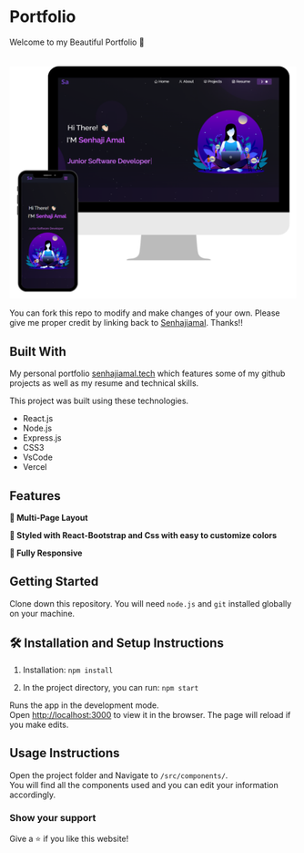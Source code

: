 <h1>Portfolio </h1>
Welcome to my Beautiful Portfolio 🥰
</br></br></br>
<div align="center">
  <img alt="Demo" src="./images/readme.png" />
</div>

You can fork this repo to modify and make changes of your own. Please give me proper credit by linking back to [Senhajiamal](https://github.com/amalsenhaji/Portfolio). Thanks!!

## Built With

My personal portfolio <a href="https://github.com/amalsenhaji/Portfolio/" target="_blank">senhajiamal.tech</a> which features some of my github projects as well as my resume and technical skills.<br/>

This project was built using these technologies.

- React.js
- Node.js
- Express.js
- CSS3
- VsCode
- Vercel

## Features

**📖 Multi-Page Layout**

**🎨 Styled with React-Bootstrap and Css with easy to customize colors**

**📱 Fully Responsive**

## Getting Started

Clone down this repository. You will need `node.js` and `git` installed globally on your machine.

## 🛠 Installation and Setup Instructions

1. Installation: `npm install`

2. In the project directory, you can run: `npm start`

Runs the app in the development mode.\
Open [http://localhost:3000](http://localhost:3000) to view it in the browser.
The page will reload if you make edits.

## Usage Instructions

Open the project folder and Navigate to `/src/components/`. <br/>
You will find all the components used and you can edit your information accordingly.

### Show your support

Give a ⭐ if you like this website!


